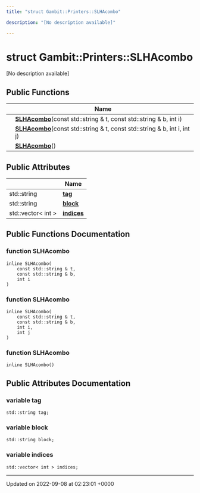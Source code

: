 ```yaml
---
title: "struct Gambit::Printers::SLHAcombo"

description: "[No description available]"

---
```


# struct Gambit::Printers::SLHAcombo



[No description available]

## Public Functions

|                | Name           |
| -------------- | -------------- |
| | **[SLHAcombo](/documentation/code/classes/structgambit_1_1printers_1_1slhacombo/#function-slhacombo)**(const std::string & t, const std::string & b, int i) |
| | **[SLHAcombo](/documentation/code/classes/structgambit_1_1printers_1_1slhacombo/#function-slhacombo)**(const std::string & t, const std::string & b, int i, int j) |
| | **[SLHAcombo](/documentation/code/classes/structgambit_1_1printers_1_1slhacombo/#function-slhacombo)**() |

## Public Attributes

|                | Name           |
| -------------- | -------------- |
| std::string | **[tag](/documentation/code/classes/structgambit_1_1printers_1_1slhacombo/#variable-tag)**  |
| std::string | **[block](/documentation/code/classes/structgambit_1_1printers_1_1slhacombo/#variable-block)**  |
| std::vector< int > | **[indices](/documentation/code/classes/structgambit_1_1printers_1_1slhacombo/#variable-indices)**  |

## Public Functions Documentation

### function SLHAcombo

```
inline SLHAcombo(
    const std::string & t,
    const std::string & b,
    int i
)
```


### function SLHAcombo

```
inline SLHAcombo(
    const std::string & t,
    const std::string & b,
    int i,
    int j
)
```


### function SLHAcombo

```
inline SLHAcombo()
```


## Public Attributes Documentation

### variable tag

```
std::string tag;
```


### variable block

```
std::string block;
```


### variable indices

```
std::vector< int > indices;
```


-------------------------------

Updated on 2022-09-08 at 02:23:01 +0000